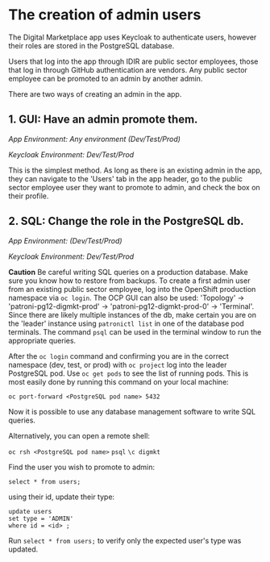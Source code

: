 # The creation of admin users

The Digital Marketplace app uses Keycloak to authenticate users, however their roles are stored in the PostgreSQL database.

Users that log into the app through IDIR are public sector employees, those that log in through GitHub authentication are vendors. Any public sector employee can be promoted to an admin by another admin.

There are two ways of creating an admin in the app.

## 1. GUI: Have an admin promote them.

_App Environment: Any environment (Dev/Test/Prod)_

_Keycloak Environment: Dev/Test/Prod_

This is the simplest method. As long as there is an existing admin in the app, they can navigate to the 'Users' tab in the app header, go to the public sector employee user they want to promote to admin, and check the box on their profile.

## 2. SQL: Change the role in the PostgreSQL db.

_App Environment: (Dev/Test/Prod)_

_Keycloak Environment: Dev/Test/Prod_

**Caution** Be careful writing SQL queries on a production database.  Make sure you know how to restore from backups.  To create a first admin user from an existing public sector employee, log into the OpenShift production namespace via `oc login`. The OCP GUI can also be used: 'Topology' -> 'patroni-pg12-digmkt-prod' -> 'patroni-pg12-digmkt-prod-0' -> 'Terminal'. Since there are likely multiple instances of the db, make certain you are on the 'leader' instance using `patronictl list` in one of the database pod terminals. The command `psql` can be used in the terminal window to run the appropriate queries.

After the `oc login` command and confirming you are in the correct namespace (dev, test, or prod) with `oc project` log into the leader PostgreSQL pod. Use `oc get pods` to see the list of running pods. This is most easily done by running this command on your local machine:

`oc port-forward <PostgreSQL pod name> 5432`

Now it is possible to use any database management software to write SQL queries.

Alternatively, you can open a remote shell:

`oc rsh <PostgreSQL pod name>`
`psql`
`\c digmkt`

Find the user you wish to promote to admin:

`select * from users;`

using their id, update their type:

```
update users
set type = 'ADMIN'
where id = <id> ;
```

Run `select * from users;` to verify only the expected user's type was updated.
